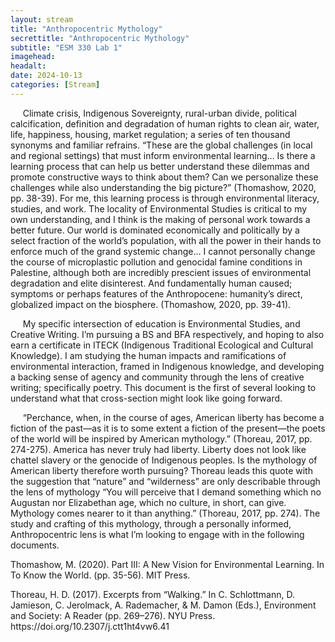 ```yaml
---
layout: stream
title: "Anthropocentric Mythology"
secrettitle: "Anthropocentric Mythology"
subtitle: "ESM 330 Lab 1"
imagehead: 
headalt: 
date: 2024-10-13
categories: [Stream]
---
```

<div>
    <p>&nbsp;&nbsp;&nbsp;&nbsp;&nbsp;Climate crisis, Indigenous Sovereignty, rural-urban divide, political calcification, definition and degradation of human rights to clean air, water, life, happiness, housing, market regulation; a series of ten thousand synonyms and familiar refrains. “These are the global challenges (in local and regional settings) that must inform environmental learning… Is there a learning process that can help us better understand these dilemmas and promote constructive ways to think about them? Can we personalize these challenges while also understanding the big picture?” (Thomashow, 2020, pp. 38-39). For me, this learning process is through environmental literacy, studies, and work. The locality of Environmental Studies is critical to my own understanding, and I think is the making of personal work towards a better future. Our world is dominated economically and politically by a select fraction of the world’s population, with all the power in their hands to enforce much of the grand systemic change… I cannot personally change the course of microplastic pollution and genocidal famine conditions in Palestine, although both are incredibly prescient issues of environmental degradation and elite disinterest. And fundamentally human caused; symptoms or perhaps features of the Anthropocene: humanity’s direct, globalized impact on the biosphere. (Thomashow, 2020, pp. 39-41).
    </p>
    <p>&nbsp;&nbsp;&nbsp;&nbsp;&nbsp;My specific intersection of education is Environmental Studies, and Creative Writing. I’m pursuing a BS and BFA respectively, and hoping to also earn a certificate in ITECK (Indigenous Traditional Ecological and Cultural Knowledge). I am studying the human impacts and ramifications of environmental interaction, framed in Indigenous knowledge, and developing a backing sense of agency and community through the lens of creative writing; specifically poetry. This document is the first of several looking to understand what that cross-section might look like going forward.
    </p>
    <p>&nbsp;&nbsp;&nbsp;&nbsp;&nbsp;“Perchance, when, in the course of ages, American liberty has become a fiction of the past—as it is to some extent a fiction of the present—the poets of the world will be inspired by American mythology.” (Thoreau, 2017, pp. 274-275). America has never truly had liberty. Liberty does not look like chattel slavery or the genocide of Indigenous peoples. Is the mythology of American liberty therefore worth pursuing? Thoreau leads this quote with the suggestion that “nature” and “wilderness” are only describable through the lens of mythology “You will perceive that I demand something which no Augustan nor Elizabethan age, which no culture, in short, can give. Mythology comes nearer to it than anything.” (Thoreau, 2017, pp. 274). The study and crafting of this mythology, through a personally informed, Anthropocentric lens is what I’m looking to engage with in the following documents.
    </p>
    <p>Thomashow, M. (2020). Part III: A New Vision for Environmental Learning. In To Know the World. (pp. 35-56). MIT Press.
    </p>
    <p>Thoreau, H. D. (2017). Excerpts from “Walking.” In C. Schlottmann, D. Jamieson, C. Jerolmack, A. Rademacher, & M. Damon (Eds.), Environment and Society: A Reader (pp. 269–276). NYU Press. https://doi.org/10.2307/j.ctt1ht4vw6.41
    </p>
</div>
